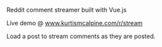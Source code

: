 Reddit comment streamer built with Vue.js

Live demo @ www.kurtismcalpine.com/r/stream

Load a post to stream comments as they are posted.
